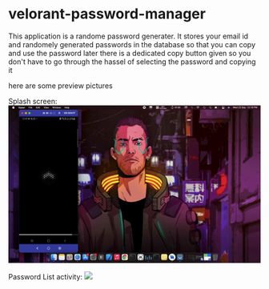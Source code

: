 # velorant-password-manager
This application is a randome password generater. 
It stores your email id and randomely generated passwords in the database so that you can copy and use the password later
there is a dedicated copy button given so you don't have to go through the hassel of selecting the password and copying it 

here are some preview pictures

Splash screen:
![](app/src/main/res/drawable-v24/one.png)

Password List activity:
![](app/src/main/res/drawable-v24/two.png)

